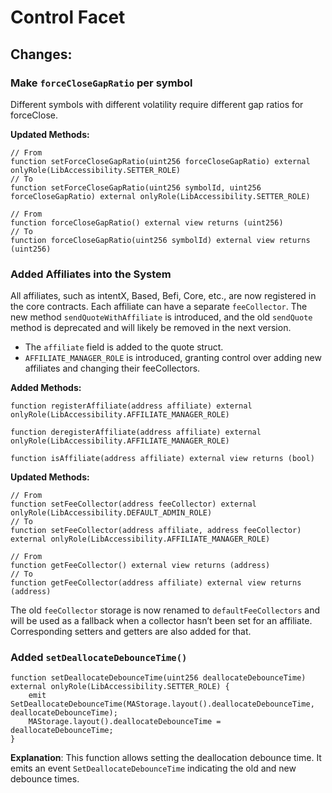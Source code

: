 # Control Facet

## Changes:

### Make `forceCloseGapRatio` per symbol

Different symbols with different volatility require different gap ratios for forceClose.

**Updated Methods:**

```solidity
// From
function setForceCloseGapRatio(uint256 forceCloseGapRatio) external onlyRole(LibAccessibility.SETTER_ROLE)
// To
function setForceCloseGapRatio(uint256 symbolId, uint256 forceCloseGapRatio) external onlyRole(LibAccessibility.SETTER_ROLE)

// From
function forceCloseGapRatio() external view returns (uint256)
// To
function forceCloseGapRatio(uint256 symbolId) external view returns (uint256)
```

### &#x20;Added Affiliates into the System

All affiliates, such as intentX, Based, Befi, Core, etc., are now registered in the core contracts. Each affiliate can have a separate `feeCollector`. The new method `sendQuoteWithAffiliate` is introduced, and the old `sendQuote` method is deprecated and will likely be removed in the next version.

* The `affiliate` field is added to the quote struct.
* `AFFILIATE_MANAGER_ROLE` is introduced, granting control over adding new affiliates and changing their feeCollectors.

**Added Methods:**

```solidity
function registerAffiliate(address affiliate) external onlyRole(LibAccessibility.AFFILIATE_MANAGER_ROLE)

function deregisterAffiliate(address affiliate) external onlyRole(LibAccessibility.AFFILIATE_MANAGER_ROLE)

function isAffiliate(address affiliate) external view returns (bool)
```

**Updated Methods:**

```solidity
// From
function setFeeCollector(address feeCollector) external onlyRole(LibAccessibility.DEFAULT_ADMIN_ROLE)
// To
function setFeeCollector(address affiliate, address feeCollector) external onlyRole(LibAccessibility.AFFILIATE_MANAGER_ROLE)

// From
function getFeeCollector() external view returns (address)
// To
function getFeeCollector(address affiliate) external view returns (address)
```

The old `feeCollector` storage is now renamed to `defaultFeeCollectors` and will be used as a fallback when a collector hasn’t been set for an affiliate. Corresponding setters and getters are also added for that.

### **Added `setDeallocateDebounceTime()`**

```solidity
function setDeallocateDebounceTime(uint256 deallocateDebounceTime) external onlyRole(LibAccessibility.SETTER_ROLE) {
    emit SetDeallocateDebounceTime(MAStorage.layout().deallocateDebounceTime, deallocateDebounceTime);
    MAStorage.layout().deallocateDebounceTime = deallocateDebounceTime;
}
```

**Explanation**: This function allows setting the deallocation debounce time. It emits an event `SetDeallocateDebounceTime` indicating the old and new debounce times.
